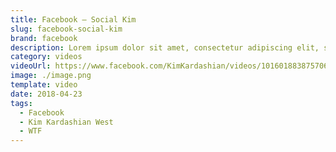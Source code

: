```yaml
---
title: Facebook – Social Kim
slug: facebook-social-kim
brand: facebook
description: Lorem ipsum dolor sit amet, consectetur adipiscing elit, sed do eiusmod tempor incididunt ut labore et dolore magna aliqua.
category: videos
videoUrl: https://www.facebook.com/KimKardashian/videos/10160188387570613/
image: ./image.png
template: video
date: 2018-04-23
tags:
  - Facebook
  - Kim Kardashian West
  - WTF
---
```

